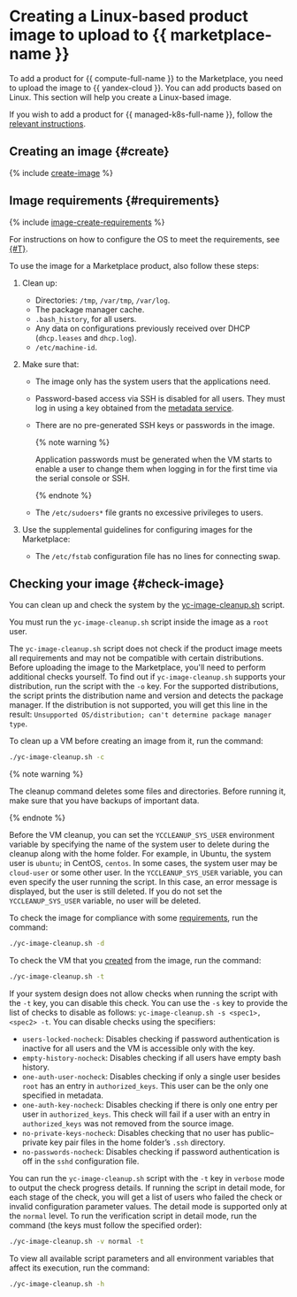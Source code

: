 # Creating a Linux-based product image to upload to {{ marketplace-name }}

To add a product for {{ compute-full-name }} to the Marketplace, you need to upload the image to {{ yandex-cloud }}. You can add products based on Linux. This section will help you create a Linux-based image.

If you wish to add a product for {{ managed-k8s-full-name }}, follow the [relevant instructions](create-container.md).

## Creating an image {#create}

{% include [create-image](../../_includes/marketplace/image.md) %}

## Image requirements {#requirements}

{% include [image-create-requirements](../../_includes/compute/image-create-requirements.md) %}

For instructions on how to configure the OS to meet the requirements, see [{#T}](../../compute/operations/image-create/custom-image.md).

To use the image for a Marketplace product, also follow these steps:
1. Clean up:
   * Directories: `/tmp`, `/var/tmp`, `/var/log`.
   * The package manager cache.
   * `.bash_history`, for all users.
   * Any data on configurations previously received over DHCP (`dhcp.leases` and `dhcp.log`).
   * `/etc/machine-id`.

1. Make sure that:
   * The image only has the system users that the applications need.
   * Password-based access via SSH is disabled for all users. They must log in using a key obtained from the [metadata service](../../compute/operations/vm-info/get-info.md#inside-instance).
   * There are no pre-generated SSH keys or passwords in the image.

      {% note warning %}

      Application passwords must be generated when the VM starts to enable a user to change them when logging in for the first time via the serial console or SSH.

      {% endnote %}

   * The `/etc/sudoers*` file grants no excessive privileges to users.

1. Use the supplemental guidelines for configuring images for the Marketplace:
   * The `/etc/fstab` configuration file has no lines for connecting swap.

## Checking your image {#check-image}

You can clean up and check the system by the [yc-image-cleanup.sh](https://github.com/yandex-cloud/marketplace/blob/master/products-prepare/linux/yc-image-cleanup.sh) script.

You must run the `yc-image-cleanup.sh` script inside the image as a `root` user.

The `yc-image-cleanup.sh` script does not check if the product image meets all requirements and may not be compatible with certain distributions. Before uploading the image to the Marketplace, you'll need to perform additional checks yourself. To find out if `yc-image-cleanup.sh` supports your distribution, run the script with the `-o` key. For the supported distributions, the script prints the distribution name and version and detects the package manager. If the distribution is not supported, you will get this line in the result: `Unsupported OS/distribution; can't determine package manager type`.

To clean up a VM before creating an image from it, run the command:

```bash
./yc-image-cleanup.sh -c
```

{% note warning %}

The cleanup command deletes some files and directories. Before running it, make sure that you have backups of important data.

{% endnote %}

Before the VM cleanup, you can set the `YCCLEANUP_SYS_USER` environment variable by specifying the name of the system user to delete during the cleanup along with the home folder. For example, in Ubuntu, the system user is `ubuntu`; in CentOS, `centos`. In some cases, the system user may be `cloud-user` or some other user. In the `YCCLEANUP_SYS_USER` variable, you can even specify the user running the script. In this case, an error message is displayed, but the user is still deleted. If you do not set the `YCCLEANUP_SYS_USER` variable, no user will be deleted.

To check the image for compliance with some [requirements](#requirements), run the command:

```bash
./yc-image-cleanup.sh -d
```

To check the VM that you [created](../../compute/operations/image-create/upload.md#create-vm-from-user-image) from the image, run the command:

```bash
./yc-image-cleanup.sh -t
```

If your system design does not allow checks when running the script with the `-t` key, you can disable this check. You can use the `-s` key to provide the list of checks to disable as follows: `yc-image-cleanup.sh -s <spec1>,<spec2> -t`. You can disable checks using the specifiers:

  * `users-locked-nocheck`: Disables checking if password authentication is inactive for all users and the VM is accessible only with the key.
  * `empty-history-nocheck`: Disables checking if all users have empty bash history.
  * `one-auth-user-nocheck`: Disables checking if only a single user besides `root` has an entry in `authorized_keys`. This user can be the only one specified in metadata.
  * `one-auth-key-nocheck`: Disables checking if there is only one entry per user in `authorized_keys`. This check will fail if a user with an entry in `authorized_keys` was not removed from the source image.
  * `no-private-keys-nocheck`: Disables checking that no user has public–private key pair files in the home folder’s `.ssh` directory.
  * `no-passwords-nocheck`: Disables checking if password authentication is off in the `sshd` configuration file.

You can run the `yc-image-cleanup.sh` script with the `-t` key in `verbose` mode to output the check progress details. If running the script in detail mode, for each stage of the check, you will get a list of users who failed the check or invalid configuration parameter values. The detail mode is supported only at the `normal` level. To run the verification script in detail mode, run the command (the keys must follow the specified order):
  
 ```bash
 ./yc-image-cleanup.sh -v normal -t
 ```

To view all available script parameters and all environment variables that affect its execution, run the command:

 ```bash
 ./yc-image-cleanup.sh -h
 ```
